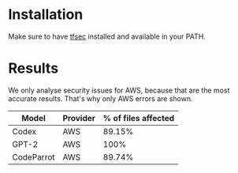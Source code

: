 # Installation

Make sure to have [tfsec](https://github.com/aquasecurity/tfsec) installed and available in your PATH.

# Results

We only analyse security issues for AWS, because that are the most accurate results. That's why only AWS errors are shown.

| Model      | Provider | % of files affected |
|------------|----------|---------------------|
| Codex      | AWS      | 89.15%              |
| GPT-2      | AWS      | 100%                |
| CodeParrot | AWS      | 89.74%              |

